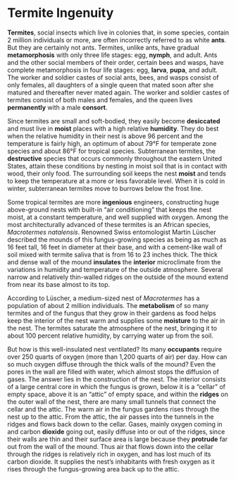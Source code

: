 # Termite Ingenuity

  **Termites**, social insects which live in colonies that, in some species, contain 2 million individuals or more, are often incorrectly referred to as white **ants**. But they are certainly not ants. Termites, unlike ants, have gradual **metamorphosis** with only three life stages: egg, **nymph**, and adult. Ants and the other social members of their order, certain bees and wasps, have complete metamorphosis in four life stages: egg, **larva**, **pupa**, and adult. The worker and soldier castes of social ants, bees, and wasps consist of only females, all daughters of a single queen that mated soon after she matured and thereafter never mated again. The worker and soldier castes of termites consist of both males and females, and the queen lives **permanently** with a male **consort**.



  Since termites are small and soft-bodied, they easily become **desiccated** and must live in **moist** places with a high relative **humidity**. They do best when the relative humidity in their nest is above 96 percent and the temperature is fairly high, an optimum of about 79°F for temperate zone species and about 86°F for tropical species. Subterranean termites, the **destructive** species that occurs commonly throughout the eastern United States, attain these conditions by nesting in moist soil that is in contact with wood, their only food. The surrounding soil keeps the nest **moist** and tends to keep the temperature at a more or less favorable level. When it is cold in winter, subterranean termites move to burrows below the frost line.



  Some tropical termites are more **ingenious** engineers, constructing huge above-ground nests with built-in “air conditioning” that keeps the nest moist, at a constant temperature, and well supplied with oxygen. Among the most architecturally advanced of these termites is an African species, *Macrotermes natalensis*. Renowned Swiss entomologist Martin Lüscher described the mounds of this fungus-growing species as being as much as 16 feet tall, 16 feet in diameter at their base, and with a cement-like wall of soil mixed with termite saliva that is from 16 to 23 inches thick. The thick and dense wall of the mound **insulates** the **interior** microclimate from the variations in humidity and temperature of the outside atmosphere. Several narrow and relatively thin-walled ridges on the outside of the mound extend from near its base almost to its top.



  According to Lüscher, a medium-sized nest of *Macrotermes* has a population of about 2 million individuals. The **metabolism** of so many termites and of the fungus that they grow in their gardens as food helps keep the interior of the nest warm and supplies some **moisture** to the air in the nest. The termites saturate the atmosphere of the nest, bringing it to about 100 percent relative humidity, by carrying water up from the soil.



  But how is this well-insulated nest ventilated? Its many **occupants** require over 250 quarts of oxygen (more than 1,200 quarts of air) per day. How can so much oxygen diffuse through the thick walls of the mound? Even the pores in the wall are filled with water, which almost stops the diffusion of gases. The answer lies in the construction of the nest. The interior consists of a large central core in which the fungus is grown, below it is a “cellar” of empty space, above it is an “attic” of empty space, and within the **ridges** on the outer wall of the nest, there are many small tunnels that connect the cellar and the attic. The warm air in the fungus gardens rises through the nest up to the attic. From the attic, the air passes into the tunnels in the ridges and flows back down to the cellar. Gases, mainly oxygen coming in and carbon **dioxide** going out, easily diffuse into or out of the ridges, since their walls are thin and their surface area is large because they **protrude** far out from the wall of the mound. Thus air that flows down into the cellar through the ridges is relatively rich in oxygen, and has lost much of its carbon dioxide. It supplies the nest’s inhabitants with fresh oxygen as it rises through the fungus-growing area back up to the attic.